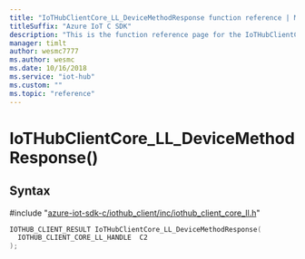 ```yaml
---                             
title: "IoTHubClientCore_LL_DeviceMethodResponse function reference | Microsoft Docs" 
titleSuffix: "Azure IoT C SDK"            
description: "This is the function reference page for the IoTHubClientCore_LL_DeviceMethodResponse() function in the Azure IoT C SDK. This SDK is used with Azure IoT Hub and Azure IoT Hub Device Provisioning Service"            
manager: timlt                 
author: wesmc7777              
ms.author: wesmc               
ms.date: 10/16/2018                    
ms.service: "iot-hub"             
ms.custom: ""                
ms.topic: "reference"        
---                            
```


# IoTHubClientCore_LL_DeviceMethodResponse()

## Syntax

\#include "[azure-iot-sdk-c/iothub_client/inc/iothub_client_core_ll.h](../iothub-client-core-ll-h.md)"  
```C
IOTHUB_CLIENT_RESULT IoTHubClientCore_LL_DeviceMethodResponse(
  IOTHUB_CLIENT_CORE_LL_HANDLE  C2
);
```

